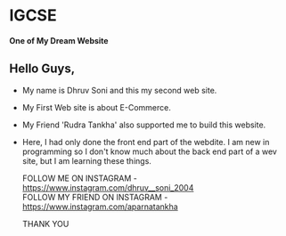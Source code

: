 # IGCSE
#### One of My Dream Website

## Hello Guys,
  - My name is Dhruv Soni and this my second web site.
  - My First Web site is about E-Commerce.
  - My Friend 'Rudra Tankha' also supported me to build this website.
  - Here, I had only done the front end part of the webdite. I am new in programming so I don't know much about the back end part of a wev site, but I am learning these things.



    FOLLOW ME ON INSTAGRAM - https://www.instagram.com/dhruv__soni_2004  
    FOLLOW MY FRIEND ON INSTAGRAM - https://www.instagram.com/aparnatankha
    
    THANK YOU
